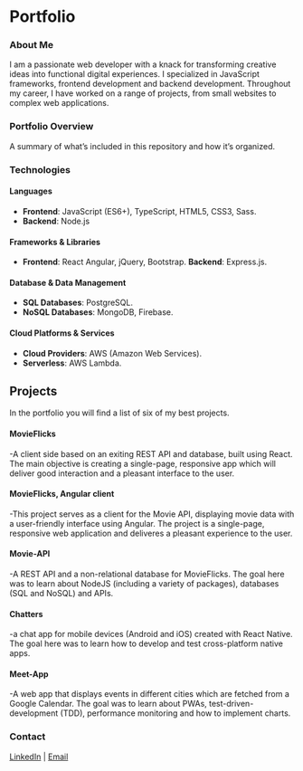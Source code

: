 # Portfolio

### About Me

I am a passionate web developer with a knack for transforming creative ideas into functional digital experiences. I specialized in JavaScript frameworks, frontend development and backend development. Throughout my career, I have worked on a range of projects, from small websites to complex web applications.

### Portfolio Overview

A summary of what’s included in this repository and how it’s organized.

### Technologies

#### **Languages**

- **Frontend**: JavaScript (ES6+), TypeScript, HTML5, CSS3, Sass.
- **Backend**: Node.js

#### **Frameworks & Libraries**

- **Frontend**: React Angular, jQuery, Bootstrap.
  **Backend**: Express.js.

#### **Database & Data Management**

- **SQL Databases**: PostgreSQL.
- **NoSQL Databases**: MongoDB, Firebase.

#### **Cloud Platforms & Services**

- **Cloud Providers**: AWS (Amazon Web Services).
- **Serverless**: AWS Lambda.

## Projects

In the portfolio you will find a list of six of my best projects.

#### MovieFlicks

-A client side based on an exiting REST API and database, built using React. The main objective is creating a single-page, responsive app which will deliver good interaction and a pleasant interface to the user.

#### MovieFlicks, Angular client

-This project serves as a client for the Movie API, displaying movie data with a user-friendly interface using Angular. The project is a single-page, responsive web application and deliveres a pleasant experience to the user.

#### Movie-API

-A REST API and a non-relational database for MovieFlicks.
The goal here was to learn about NodeJS (including a variety of packages), databases (SQL and NoSQL) and APIs.

#### Chatters

-a chat app for mobile devices (Android and iOS) created with React Native. The goal here was to learn how to develop and test cross-platform native apps.

#### Meet-App

-A web app that displays events in different cities which are fetched from a Google Calendar. The goal was to learn about PWAs, test-driven-development (TDD), performance monitoring and how to implement charts.

### Contact

[LinkedIn](https://www.linkedin.com/in/paolo-licata-0668b0304/) | [Email](mailto:paolo_licata@outlook.com)
